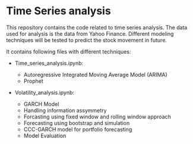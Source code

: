 # Time Series analysis

This repository contains the code related to time series analysis.
The data used for analysis is the data from Yahoo Finance. Different modeling techniques will be tested to predict the stock movement in future.

It contains following files with different techniques:

- Time_series_analysis.ipynb:

    - Autoregressive Integrated Moving Average Model (ARIMA)
    - Prophet

- Volatility_analysis.ipynb:

   - GARCH Model
   - Handling information assymmetry
   - Forcasting using fixed window and rolling window approach
   - Forecasting using bootstrap and simulation
   - CCC-GARCH model for portfolio forecasting
   - Model Evaluation


